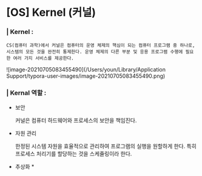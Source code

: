 # [OS] Kernel (커널) 

### | Kernel : 

```
CS(컴퓨터 과학)에서 커널은 컴퓨터의 운영 체제의 핵심이 되는 컴퓨터 프로그램 중 하나로, 시스템의 모든 것을 완전히 통제한다. 운영 체제의 다른 부분 및 응용 프로그램 수행에 필요한 여러 가지 서비스를 제공한다. 
```

![image-20210705083455490](/Users/youn/Library/Application Support/typora-user-images/image-20210705083455490.png)	

### | Kernal 역할 : 

- 보안 

  커널은 컴퓨터 하드웨어와 프로세스의 보안을 책임진다. 

- 자원 관리

  한정된 시스템 자원을 효율적으로 관리하여 프로그램의 실행을 원할하게 한다. 특히 프로세스 처리기를 할당하는 것을 스케쥴링이라 한다. 

- 추상화 * 

  